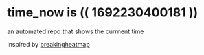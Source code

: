 # time_now is (( 1692230400181 ))

an automated repo that shows the currnent time

inspired by [breakingheatmap](https://github.com/breakingheatmap/breakingheatmap)